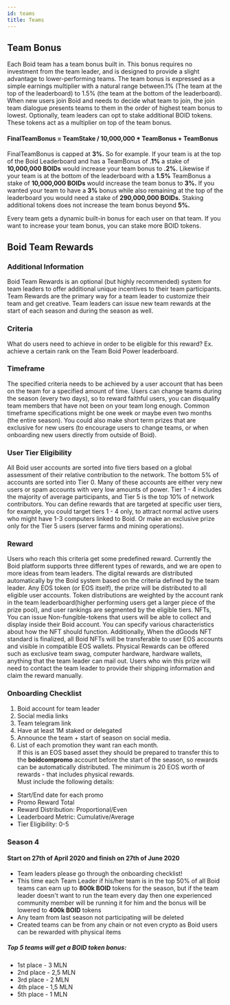 ```yaml
---
id: teams
title: Teams
---
```

## Team Bonus
Each Boid team has a team bonus built in. This bonus requires no investment from the team leader, and is designed to provide a slight advantage to lower-performing teams. The team bonus is expressed as a simple earnings multiplier with a natural range between.1% (The team at the top of the leaderboard) to 1.5% (the team at the bottom of the leaderboard). When new users join Boid and needs to decide what team to join, the join team dialogue presents teams to them in the order of highest team bonus to lowest. Optionally, team leaders can opt to stake additional BOID tokens. These tokens act as a multiplier on top of the team bonus.

#### FinalTeamBonus = TeamStake / 10,000,000 * TeamBonus + TeamBonus

FinalTeamBonus is capped at **3%.** So for example. If your team is at the top of the Boid Leaderboard and has a TeamBonus of **.1%** a stake of **10,000,000 BOIDs** would increase your team bonus to **.2%.** Likewise if your team is at the bottom of the leaderboard with a **1.5%** TeamBonus a stake of **10,000,000 BOIDs** would increase the team bonus to **3%.** If you wanted your team to have a **3%** bonus while also remaining at the top of the leaderboard you would need a stake of **290,000,000 BOIDs.** Staking additional tokens does not increase the team bonus beyond **5%.**

Every team gets a dynamic built-in bonus for each user on that team. If you want to increase your team bonus, you can stake more BOID tokens.

## Boid Team Rewards

### Additional Information
Boid Team Rewards is an optional (but highly recommended) system for team leaders to offer additional unique incentives to their team participants. Team Rewards are the primary way for a team leader to customize their team and get creative. Team leaders can issue new team rewards at the start of each season and during the season as well.

### Criteria
What do users need to achieve in order to be eligible for this reward? Ex. achieve a certain rank on the Team Boid Power leaderboard.

### Timeframe
The specified criteria needs to be achieved by a user account that has been on the team for a specified amount of time. Users can change teams during the season (every two days), so to reward faithful users, you can disqualify team members that have not been on your team long enough. Common timeframe specifications might be one week or maybe even two months (the entire season). You could also make short term prizes that are exclusive for new users (to encourage users to change teams, or when onboarding new users directly from outside of Boid).

### User Tier Eligibility
All Boid user accounts are sorted into five tiers based on a global assessment of their relative contribution to the network. The bottom 5% of accounts are sorted into Tier 0. Many of these accounts are either very new users or spam accounts with very low amounts of power. Tier 1 - 4 includes the majority of average participants, and Tier 5 is the top 10% of network contributors. You can define rewards that are targeted at specific user tiers, for example, you could target tiers 1 - 4 only, to attract normal active users who might have 1-3 computers linked to Boid. Or make an exclusive prize only for the Tier 5 users (server farms and mining operations).

### Reward
Users who reach this criteria get some predefined reward. Currently the Boid platform supports three different types of rewards, and we are open to more ideas from team leaders. The digital rewards are distributed automatically by the Boid system based on the criteria defined by the team leader.
Any EOS token (or EOS itself), the prize will be distributed to all eligible user accounts. Token distributions are weighted by the account rank in the team leaderboard(higher performing users get a larger piece of the prize pool), and user rankings are segmented by the eligible tiers.
NFTs, You can issue Non-fungible-tokens that users will be able to collect and display inside their Boid account. You can specify various characteristics about how the NFT should function. Additionally, When the dGoods NFT standard is finalized, all Boid NFTs will be transferable to user EOS accounts and visible in compatible EOS wallets.
Physical Rewards can be offered such as exclusive team swag, computer hardware, hardware wallets, anything that the team leader can mail out. Users who win this prize will need to contact the team leader to provide their shipping information and claim the reward manually.

### Onboarding Checklist

1. Boid account for team leader
2. Social media links
3. Team telegram link
4. Have at least 1M staked or delegated
5. Announce the team + start of season on social media.
6. List of each promotion they want ran each month.  
If this is an EOS based asset they should be prepared to transfer this to the **boidcompromo** account before the start of the season, so rewards can be automatically distributed. The minimum is 20 EOS worth of rewards - that includes physical rewards.  
Must include the following details:
- Start/End date for each promo
- Promo Reward Total
- Reward Distribution: Proportional/Even
- Leaderboard Metric: Cumulative/Average
- Tier Eligibility: 0-5

### Season 4
#### Start on 27th of April 2020 and finish on 27th of June 2020 

- Team leaders please go through the onboarding checklist!
- This time each Team Leader if his/her team is in the top 50% of all Boid teams can earn up to **800k BOID** tokens for the season, but if the team leader doesn't want to run the team every day then one experienced community member will be running it for him and the bonus will be lowered to **400k BOID** tokens
- Any team from last season not participating will be deleted
- Created teams can be from any chain or not even crypto as Boid users can be rewarded with physical items

##### Top 5 teams will get a BOID token **bonus**:
- 1st place - 3 MLN  
- 2nd place - 2,5 MLN  
- 3rd place - 2 MLN  
- 4th place - 1,5 MLN  
- 5th place - 1 MLN  